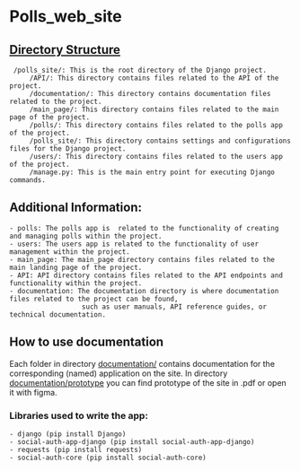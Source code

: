 # Polls_web_site

## <a href = "https://github.com/werent4/Polls_web_site/tree/main">Directory Structure</a>

     /polls_site/: This is the root directory of the Django project.
         /API/: This directory contains files related to the API of the project.
         /documentation/: This directory contains documentation files related to the project.
         /main_page/: This directory contains files related to the main page of the project.
         /polls/: This directory contains files related to the polls app of the project.
         /polls_site/: This directory contains settings and configurations files for the Django project.
         /users/: This directory contains files related to the users app of the project.
         /manage.py: This is the main entry point for executing Django commands.

## Additional Information:

    - polls: The polls app is  related to the functionality of creating and managing polls within the project.
    - users: The users app is related to the functionality of user management within the project.
    - main_page: The main_page directory contains files related to the main landing page of the project.
    - API: API directory contains files related to the API endpoints and functionality within the project.
    - documentation: The documentation directory is where documentation files related to the project can be found,
                      such as user manuals, API reference guides, or technical documentation.
    
    
## How to use documentation

Each folder in directory <a href = "https://github.com/werent4/Polls_web_site/tree/main/documentation">documentation/</a> contains documentation for the corresponding (named) application on the site.
In directory <a href = "https://github.com/werent4/Polls_web_site/tree/main/documentation/prototype">documentation/prototype</a> you can find prototype of the site in .pdf or open it with figma.

### Libraries used to write the app:
    
    - django (pip install Django)
    - social-auth-app-django (pip install social-auth-app-django)
    - requests (pip install requests)
    - social-auth-core (pip install social-auth-core)

